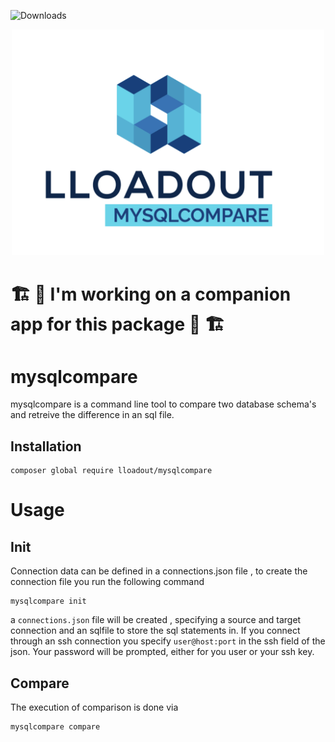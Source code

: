 ![Downloads](https://img.shields.io/packagist/dt/lloadout/mysqlcompare.svg?style=flat-square)

<p align="center">
    <img src="https://github.com/LLoadout/assets/blob/master/LLoadout_mysqlcompare.png" width="500" title="LLoadout logo">
</p>

# 🏗 👀 I'm working on a companion app for this package 👀 🏗 

# mysqlcompare

mysqlcompare is a command line tool to compare two database schema's and retreive the difference in an sql file.



## Installation

```shell
composer global require lloadout/mysqlcompare
```

# Usage

## Init

Connection data can be defined in a connections.json file , to create the connection file you run the following command

```shell
mysqlcompare init
```

a `connections.json` file will be created , specifying a source and target connection and an sqlfile to store the sql statements in.
If you connect through an ssh connection you specify `user@host:port` in the ssh field of the json.  Your password will be prompted, either for you user or your ssh key.

## Compare

The execution of comparison is done via 

```shell
mysqlcompare compare
```
